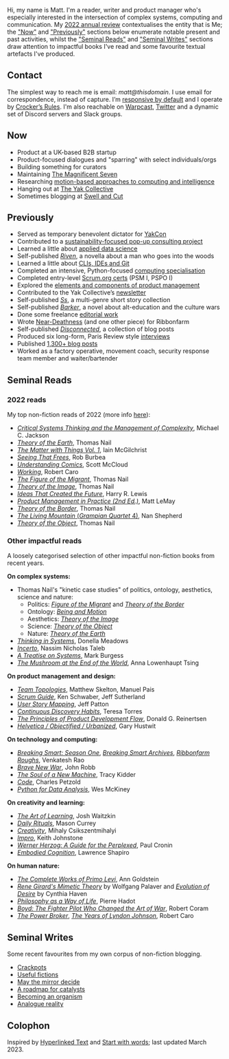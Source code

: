 Hi, my name is Matt. I'm a reader, writer and product manager who's especially interested in the intersection of complex systems, computing and communication. My [2022 annual review](https://swellandcut.com/sotw-2022) contextualises the entity that is Me; the ["Now"](https://www.msweet.net/#now) and ["Previously"](https://www.msweet.net/#previously) sections below enumerate notable present and past activities, whilst the ["Seminal Reads"](https://www.msweet.net/#seminal-reads) and ["Seminal Writes"](https://www.msweet.net/#seminal-writes) sections draw attention to impactful books I've read and some favourite textual artefacts I've produced.

## Contact

The simplest way to reach me is email: _matt@thisdomain_. I use email for correspondence, instead of capture. I’m [responsive by default](https://swellandcut.com/sotw-2022/#community) and I operate by [Crocker’s Rules](http://sl4.org/crocker.html). I'm also reachable on [Warpcast](https://www.farcaster.xyz/), [Twitter](https://twitter.com/Matthew_Sweet) and a dynamic set of Discord servers and Slack groups. 

## Now

- Product at a UK-based B2B startup
- Product-focused dialogues and "sparring" with select individuals/orgs
- Building something for curators
- Maintaining [The Magnificent Seven](https://buttondown.email/mag7)
- Researching [motion-based approaches to computing and intelligence](https://aeon.co/ideas/is-nature-continuous-or-discrete-how-the-atomist-error-was-born)
- Hanging out at [The Yak Collective](https://www.yakcollective.org/about)
- Sometimes blogging at [Swell and Cut](https://www.swellandcut.com/)

## Previously

- Served as temporary benevolent dictator for [YakCon](https://lu.ma/yakcon)
- Contributed to a [sustainability-focused pop-up consulting project](https://yakcollective.substack.com/p/calling-all-yaks-yak-collective-pop)
- Learned a little about [applied data science](https://www.coursera.org/specializations/data-science-python)
- Self-published [_Riven_](https://swellandcut.com/riven), a novella about a man who goes into the woods
- Learned a little about [CLIs, IDEs and Git](https://www.learnenough.com/courses)
- Completed an intensive, Python-focused [computing specialisation](https://www.coursera.org/specializations/computer-fundamentals)
- Completed entry-level [Scrum.org certs](https://www.scrum.org/professional-scrum-certifications) (PSM I, PSPO I)
- Explored the [elements and components of product management](https://swellandcut.com/ecpm)
- Contributed to the Yak Collective’s [newsletter](https://yakcollective.substack.com/)
- Self-published [_Ss_](https://swellandcut.com/ss), a multi-genre short story collection
- Self-published [_Barker_](https://swellandcut.com/barker), a novel about alt-education and the culture wars
- Done some freelance [editorial work](https://swellandcut.com/editorial)
- Wrote [Near-Deathness](https://www.ribbonfarm.com/2018/06/21/near-deathness/) (and one other piece) for Ribbonfarm
- Self-published [_Disconnected_](https://swellandcut.com/disconnected), a collection of blog posts
- Produced six long-form, Paris Review style [interviews](https://swellandcut.com/interviews)
- Published [1,300+ blog posts](https://swellandcut.com/archive)
- Worked as a factory operative, movement coach, security response team member and waiter/bartender

## Seminal Reads

### 2022 reads

My top non-fiction reads of 2022 (more info [here](https://swellandcut.com/2023/01/17/sotw-2022/#read)):

- [_Critical Systems Thinking and the Management of Complexity_](https://www.wiley.com/en-gb/Critical+Systems+Thinking+and+the+Management+of+Complexity-p-9781119118398), Michael C. Jackson
- [_Theory of the Earth_](https://www.sup.org/books/title/?id=33107), Thomas Nail
- [_The Matter with Things Vol. 1_](https://channelmcgilchrist.com/the-matter-with-things-by-iain-mcgilchrist/), Iain McGilchrist
- [_Seeing That Frees_](http://seeingthatfrees.com/), Rob Burbea
- [_Understanding Comics_](https://en.wikipedia.org/wiki/Understanding_Comics), Scott McCloud
- [_Working_](https://www.robertcaro.com/the-books/working/), Robert Caro
- [_The Figure of the Migrant_](https://www.sup.org/books/title/?id=23425), Thomas Nail
- [_Theory of the Image_](https://global.oup.com/academic/product/theory-of-the-image-9780190050085?cc=us&lang=en&), Thomas Nail
- [_Ideas That Created the Future_](https://direct.mit.edu/books/book/5003/Ideas-That-Created-the-FutureClassic-Papers-of), Harry R. Lewis
- [_Product Management in Practice (2nd Ed.)_](https://www.oreilly.com/library/view/product-management-in/9781098119720/), Matt LeMay
- [_Theory of the Border_](https://global.oup.com/academic/product/theory-of-the-border-9780190618650?cc=us&lang=en&), Thomas Nail
- [_The Living Mountain_ (_Grampian Quartet_ 4)](https://en.wikipedia.org/wiki/Nan_Shepherd), Nan Shepherd
- [_Theory of the Object_](https://edinburghuniversitypress.com/book-theory-of-the-object.html), Thomas Nail


### Other impactful reads

A loosely categorised selection of other impactful non-fiction books from recent years.

__On complex systems:__

- Thomas Nail's "kinetic case studies" of politics, ontology, aesthetics, science and nature:
    - Politics: [_Figure of the Migrant_](https://www.sup.org/books/title/?id=23425) and [_Theory of the Border_](https://global.oup.com/academic/product/theory-of-the-border-9780190618650)
    - Ontology: [_Being and Motion_](https://global.oup.com/academic/product/being-and-motion-9780190908911)
    - Aesthetics: [_Theory of the Image_](https://global.oup.com/academic/product/theory-of-the-image-9780190050085)
    - Science: [_Theory of the Object_](https://edinburghuniversitypress.com/book-theory-of-the-object.html)
    - Nature: [_Theory of the Earth_](https://www.sup.org/books/title/?id=33107)
- [_Thinking in Systems_](https://www.chelseagreen.com/product/thinking-in-systems/), Donella Meadows
- [_Incerto_](https://www.fooledbyrandomness.com), Nassim Nicholas Taleb
- [_A Treatise on Systems_](http://markburgess.org/treatise.html), Mark Burgess
- [_The Mushroom at the End of the World_](https://press.princeton.edu/books/paperback/9780691220550/the-mushroom-at-the-end-of-the-world), Anna Lowenhaupt Tsing

__On product management and design:__

- [_Team Topologies_](https://teamtopologies.com/book), Matthew Skelton, Manuel Pais
- [_Scrum Guide_](https://scrumguides.org/scrum-guide.html), Ken Schwaber, Jeff Sutherland
- [_User Story Mapping_](https://www.jpattonassociates.com/story-mapping/), Jeff Patton
- [_Continuous Discovery Habits_](https://www.producttalk.org/2021/05/continuous-discovery-habits/), Teresa Torres
- [_The Principles of Product Development Flow_](https://www.amazon.co.uk/Principles-Product-Development-Flow-Generation/dp/1935401009), Donald G. Reinertsen
- [_Helvetica / Objectified / Urbanized_](https://www.hustwit.com/interviewsbook), Gary Hustwit

__On technology and computing:__

- [_Breaking Smart: Season One_](https://www.amazon.com/dp/B079Q77446), [_Breaking Smart Archives_](https://www.amazon.com/Breaking-Smart-Archives-Selected-Newsletters-ebook/dp/B088K7N3LD), [_Ribbonfarm Roughs_](https://www.amazon.com/gp/product/B078J691KZ), Venkatesh Rao
- [_Brave New War_](https://www.amazon.com/dp/0471780790?tag=ref=nosim/globalguerril-20), John Robb
- [_The Soul of a New Machine_](https://en.wikipedia.org/wiki/The_Soul_of_a_New_Machine), Tracy Kidder
- [_Code_](https://www.codehiddenlanguage.com), Charles Petzold
- [_Python for Data Analysis_](https://www.oreilly.com/library/view/python-for-data/9781449323592/), Wes McKiney

__On creativity and learning:__

- [_The Art of Learning_](https://www.joshwaitzkin.com/the-art-of-learning), Josh Waitzkin
- [_Daily Rituals_](https://www.masoncurrey.com/daily-rituals), Mason Currey
- [_Creativity_](https://www.harpercollins.com/products/creativity-mihaly-csikszentmihalyi?variant=32205941211170), Mihaly Csikszentmihalyi
- [_Impro_](https://www.amazon.co.uk/Impro-Performance-Books-Improvisation-Theatre/dp/0713687010), Keith Johnstone
- [_Werner Herzog: A Guide for the Perplexed_](https://us.macmillan.com/books/9780571259779/wernerherzogaguidefortheperplexed), Paul Cronin
- [_Embodied Cognition_](https://www.routledge.com/Embodied-Cognition/Shapiro/p/book/9781138746992), Lawrence Shapiro

__On human nature:__

- [_The Complete Works of Primo Levi_](https://www.penguin.co.uk/books/106486/the-complete-works-of-primo-levi-by-primo-levi/9780713999563), Ann Goldstein
- [_Rene Girard's Mimetic Theory_](https://mimetictheory.com/books/rene-girards-mimetic-theory/) by Wolfgang Palaver and [_Evolution of Desire_](https://msupress.org/9781611862836/evolution-of-desire/) by Cynthia Haven
- [_Philosophy as a Way of Life_](https://www.amazon.co.uk/Philosophy-Way-Life-Spiritual-Exercises/dp/0631180338), Pierre Hadot
- [_Boyd: The Fighter Pilot Who Changed the Art of War_](https://www.amazon.com/Boyd-Fighter-Pilot-Who-Changed/dp/0316796883), Robert Coram
- [_The Power Broker_](https://en.wikipedia.org/wiki/The_Power_Broker), [_The Years of Lyndon Johnson_](https://en.wikipedia.org/wiki/The_Years_of_Lyndon_Johnson), Robert Caro

## Seminal Writes

Some recent favourites from my own corpus of non-fiction blogging.

- [Crackpots](https://swellandcut.com/2022/11/19/crackpots/)
- [Useful fictions](https://swellandcut.com/2022/11/04/useful-fictions/)
- [May the mirror decide](https://swellandcut.com/2022/05/08/may-the-mirror-decide/)
- [A roadmap for catalysts](https://swellandcut.com/2022/01/02/a-roadmap-for-catalysts/)
- [Becoming an organism](https://swellandcut.com/2021/09/09/becoming-an-organism/)
- [Analogue reality](https://swellandcut.com/2021/03/14/analogue-reality/)

## Colophon

Inspired by [Hyperlinked Text](https://sjmulder.nl/en/textonly.html) and [Start with words](https://justinjackson.ca/words.html); last updated March 2023.
